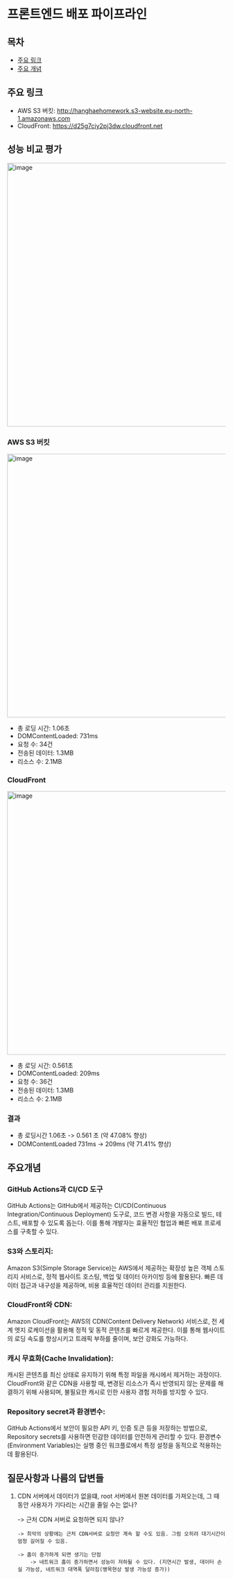 # 프론트엔드 배포 파이프라인

## 목차

- [주요 링크](#주요-링크)
- [주요 개념](#주요-개념)

## 주요 링크

- AWS S3 버킷: http://hanghaehomework.s3-website.eu-north-1.amazonaws.com
- CloudFront: https://d25g7ciy2pj3dw.cloudfront.net

## 성능 비교 평가

<img width="608" alt="image" src="https://github.com/user-attachments/assets/f6f7a0b8-334f-4dc8-9765-83807d18fb05" />

### AWS S3 버킷

  <img width="608" alt="image" src="https://github.com/user-attachments/assets/cfbe46b4-4345-4274-afb7-e3f07616207b" />

- 총 로딩 시간: 1.06초
- DOMContentLoaded: 731ms
- 요청 수: 34건
- 전송된 데이터: 1.3MB
- 리소스 수: 2.1MB

### CloudFront

<img width="608" alt="image" src="https://github.com/user-attachments/assets/e7d605be-4985-4252-b46c-06c6393c92f9" />

- 총 로딩 시간: 0.561초
- DOMContentLoaded: 209ms
- 요청 수: 36건
- 전송된 데이터: 1.3MB
- 리소스 수: 2.1MB

### 결과

- 총 로딩시간 1.06초 -> 0.561 초 (약 47.08% 향상)
- DOMContentLoaded 731ms -> 209ms (약 71.41% 향상)

## 주요개념

### GitHub Actions과 CI/CD 도구

GitHub Actions는 GitHub에서 제공하는 CI/CD(Continuous Integration/Continuous Deployment) 도구로, 코드 변경 사항을 자동으로 빌드, 테스트, 배포할 수 있도록 돕는다. 이를 통해 개발자는 효율적인 협업과 빠른 배포 프로세스를 구축할 수 있다.

### S3와 스토리지:

Amazon S3(Simple Storage Service)는 AWS에서 제공하는 확장성 높은 객체 스토리지 서비스로, 정적 웹사이트 호스팅, 백업 및 데이터 아카이빙 등에 활용된다. 빠른 데이터 접근과 내구성을 제공하며, 비용 효율적인 데이터 관리를 지원한다.

### CloudFront와 CDN:

Amazon CloudFront는 AWS의 CDN(Content Delivery Network) 서비스로, 전 세계 엣지 로케이션을 활용해 정적 및 동적 콘텐츠를 빠르게 제공한다. 이를 통해 웹사이트의 로딩 속도를 향상시키고 트래픽 부하를 줄이며, 보안 강화도 가능하다.

### 캐시 무효화(Cache Invalidation):

캐시된 콘텐츠를 최신 상태로 유지하기 위해 특정 파일을 캐시에서 제거하는 과정이다. CloudFront와 같은 CDN을 사용할 때, 변경된 리소스가 즉시 반영되지 않는 문제를 해결하기 위해 사용되며, 불필요한 캐시로 인한 사용자 경험 저하를 방지할 수 있다.

### Repository secret과 환경변수:

GitHub Actions에서 보안이 필요한 API 키, 인증 토큰 등을 저장하는 방법으로, Repository secrets를 사용하면 민감한 데이터를 안전하게 관리할 수 있다. 환경변수(Environment Variables)는 실행 중인 워크플로에서 특정 설정을 동적으로 적용하는 데 활용된다.

## 질문사항과 나름의 답변들

1.  CDN 서버에서 데이터가 없을떄, root 서버에서 원본 데이터를 가져오는데, 그 때 동안 사용자가 기다리는 시간을 줄일 수는 없나?

    -> 근처 CDN 서버로 요청하면 되지 않나?

        -> 최악의 상황에는 근처 CDN서버로 요청만 계속 할 수도 있음. 그럼 오히려 대기시간이 엄청 길어질 수 있음.

        -> 홉이 증가하게 되면 생기는 단점
            -> 네트워크 홉이 증가하면서 성능이 저하될 수 있다. (지연시간 발생, 데이터 손실 가능성, 네트워크 대역폭 달라짐(병목현상 발생 가능성 증가))
